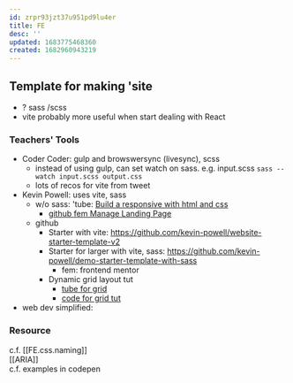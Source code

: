 ```yaml
---
id: zrpr93jzt37u951pd9lu4er
title: FE
desc: ''
updated: 1683775468360
created: 1682960943219
---
```

## Template for making 'site  
- ? sass /scss
- vite probably more useful when start dealing with React  

### Teachers' Tools
- Coder Coder: gulp and browswersync (livesync), scss
    - instead of using gulp, can set watch on sass. e.g. input.scss `sass --watch input.scss output.css`
    - lots of recos for vite from tweet
- Kevin Powell: uses vite, sass
    - w/o sass: 'tube: [Build a responsive with html and css](https://www.youtube.com/watch?v=h3bTwCqX4ns&list=PL4-IK0AVhVjNDRHoXGort7sDWcna8cGPA)  
        - [github fem Manage Landing Page](https://github.com/kevin-powell/fem-manage-landing-page-part-1)
    - github 
        - Starter with vite: https://github.com/kevin-powell/website-starter-template-v2
        - Starter for larger with vite, sass: https://github.com/kevin-powell/demo-starter-template-with-sass
            - fem: frontend mentor
        - Dynamic grid layout tut
            - [tube for grid](https://youtu.be/sKFW3wek21Q) 
            - [code for grid tut](https://github.com/kevin-powell/dynamic-grid-layout)
- web dev simplified: 

### Resource
c.f. [[FE.css.naming]]  
[[ARIA]]  
c.f. examples in codepen  